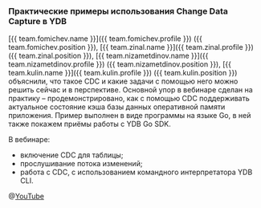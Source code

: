 ### Практические примеры использования Change Data Capture в YDB
[{{ team.fomichev.name }}]({{ team.fomichev.profile }}) ({{ team.fomichev.position }}), [{{ team.zinal.name }}]({{ team.zinal.profile }}) ({{ team.zinal.position }}), [{{ team.nizametdinov.name }}]({{ team.nizametdinov.profile }}) ({{ team.nizametdinov.position }}), [{{ team.kulin.name }}]({{ team.kulin.profile }}) ({{ team.kulin.position }}) объяснили, что такое CDC и какие задачи с помощью него можно решить сейчас и в перспективе. Основной упор в вебинаре сделан на практику – продемонстрировано, как с помощью CDC поддерживать актуальное состояние кэша базы данных оперативной памяти приложения. Пример выполнен в виде программы на языке Go, в ней также покажем приёмы работы с YDB Go SDK. 

В вебинаре: 
* включение CDC для таблицы;
* прослушивание потока изменений;
* работа с CDC, c использованием командного интерпретатора YDB CLI.

@[YouTube](https://www.youtube.com/watch?v=BG6pPfQ0IHE)
